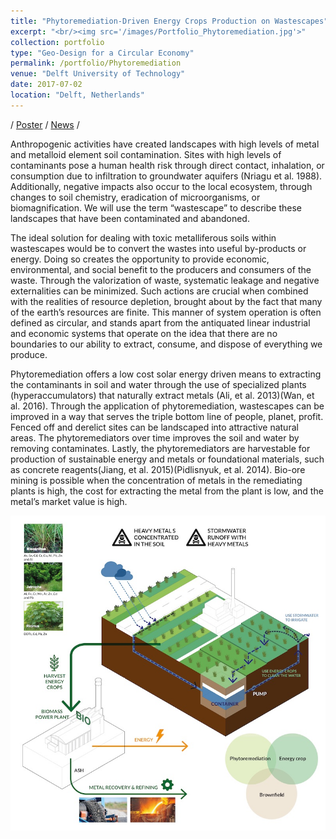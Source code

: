 ```yaml
---
title: "Phytoremediation-Driven Energy Crops Production on Wastescapes"
excerpt: "<br/><img src='/images/Portfolio_Phytoremediation.jpg'>"
collection: portfolio
type: "Geo-Design for a Circular Economy"
permalink: /portfolio/Phytoremediation
venue: "Delft University of Technology"
date: 2017-07-02
location: "Delft, Netherlands"
---
```


 / [Poster](https://yiw0104.github.io/files/Portfolio_Phytoremediation.pdf) / [News](http://h2020repair.eu/final-presentations-repair-course-geo-design-circular-economy-delft/) /

Anthropogenic activities have created landscapes with high levels of metal and metalloid element soil contamination. Sites with high levels of contaminants pose a human health risk through direct contact, inhalation, or consumption due to infiltration to groundwater aquifers (Nriagu et al. 1988). Additionally, negative impacts also occur to the local ecosystem,
through changes to soil chemistry, eradication of microorganisms, or biomagnification. We will use the term “wastescape” to describe these landscapes that have been contaminated and abandoned.

The ideal solution for dealing with toxic metalliferous soils within wastescapes would be to convert the wastes into useful by-products or energy. Doing so creates the opportunity to provide economic, environmental, and social benefit to the producers and consumers of the waste. Through the valorization of waste, systematic leakage and negative externalities
can be minimized. Such actions are crucial when combined with the realities of resource depletion, brought about by the fact that many of the earth’s resources are finite. This manner of system operation is often defined as circular, and stands apart from the antiquated linear industrial and economic systems that operate on the idea that there are no boundaries to our ability to extract, consume, and dispose of everything we produce.

Phytoremediation offers a low cost solar energy driven means to extracting the contaminants in soil and water through the use of specialized plants (hyperaccumulators) that naturally extract metals (Ali, et al. 2013)(Wan, et al. 2016). Through the application of phytoremediation, wastescapes can be improved in a way that serves the triple bottom line of people,
planet, profit. Fenced off and derelict sites can be landscaped into attractive natural areas. The phytoremediators over time improves the soil and water by removing contaminates. Lastly, the phytoremediators are harvestable for production of sustainable energy and metals or foundational materials, such as concrete reagents(Jiang, et al. 2015)(Pidlisnyuk, et al.
2014). Bio-ore mining is possible when the concentration of metals in the remediating plants is high, the cost for extracting the metal from the plant is low, and the metal’s market value is high.

<img src="/images/Portfolio_Phytoremediation.jpg">

